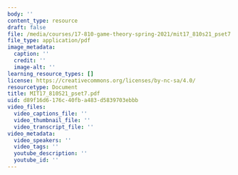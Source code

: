 ```yaml
---
body: ''
content_type: resource
draft: false
file: /media/courses/17-810-game-theory-spring-2021/mit17_810s21_pset7.pdf
file_type: application/pdf
image_metadata:
  caption: ''
  credit: ''
  image-alt: ''
learning_resource_types: []
license: https://creativecommons.org/licenses/by-nc-sa/4.0/
resourcetype: Document
title: MIT17_810S21_pset7.pdf
uid: d89f16d6-176c-40fb-a483-d5839703ebbb
video_files:
  video_captions_file: ''
  video_thumbnail_file: ''
  video_transcript_file: ''
video_metadata:
  video_speakers: ''
  video_tags: ''
  youtube_description: ''
  youtube_id: ''
---
```

